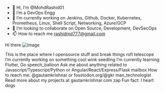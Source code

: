 - 👋 Hi, I’m @MohdRashid01 
- 👀 I’m a DevOps Engg
- 🌱 I’m currently working on Jenkins, Github, Docker, Kubernetes, Prometheus, Linux, Shell Script, Networking, Azure/GCP
- 💞️ I’m looking to collaborate on Open Source, Development, DevSecOps
- 📫 How to reach me rashidmd777@gmail.com

Hi there ![image](https://user-images.githubusercontent.com/7812871/133247640-e4cc477c-76b7-4b27-a99a-137bf7819479.png)

This is the place where I opensource stuff and break things rofl
    telescope  I’m currently working on something cool wink
    seedling  I’m currently learning Flutter, Go
    speech_balloon  Ask me about anything related to Javascript/Typescript/Python or Angular/React/Express/Flask
    mailbox  How to reach me: @gautamkrishnar or fosstodon.org/@gkr
    man_technologist  Read more about my projects at gautamkrishnar.com
    zap  Fun fact: I heart dogs



<!---
MohdRashid01/MohdRashid01 is a ✨ special ✨ repository because its `README.md` (this file) appears on your GitHub profile.
You can click the Preview link to take a look at your changes.
--->
